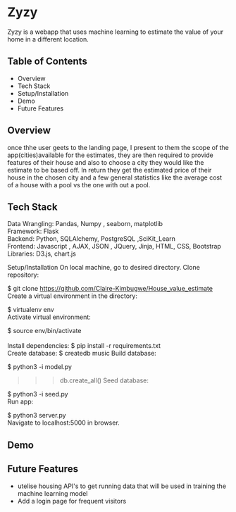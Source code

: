 # Zyzy 
Zyzy is a webapp that uses machine learning to estimate the value of your home in a different location.

## Table of Contents
* Overview
* Tech Stack
* Setup/Installation
* Demo
* Future Features

## Overview
once thhe user geets to the landing page, I present to them the scope of the app(cities)available for the estimates, 
they are then required to provide features of their house and also to choose a city they would like the estimate to be based off.
In return they get the estimated price of their house in the chosen city and a few general statistics like the average 
cost of a house with a pool vs the one with out a pool.


## Tech Stack
Data Wrangling: Pandas, Numpy , seaborn, matplotlib <br>
Framework: Flask <br>
Backend: Python, SQLAlchemy, PostgreSQL ,SciKit_Learn <br>
Frontend: Javascript , AJAX, JSON , JQuery, Jinja, HTML, CSS, Bootstrap <br>
Libraries: D3.js, chart.js

Setup/Installation
On local machine, go to desired directory. Clone  repository:

$ git clone https://github.com/Claire-Kimbugwe/House_value_estimate <br>
Create a virtual environment in the directory:

$ virtualenv env<br>
Activate virtual environment:

$ source env/bin/activate<br><br>
Install dependencies:
$ pip install -r requirements.txt <br>
Create database:
$ createdb music
Build database:

$ python3 -i model.py
>>> db.create_all()
Seed database:

$ python3 -i seed.py <br>
Run app:

$ python3 server.py <br>
Navigate to localhost:5000 in browser.


## Demo

## Future Features
* utelise housing API's to get running data that will be used in training the machine learning model
* Add a login page for frequent visitors 



